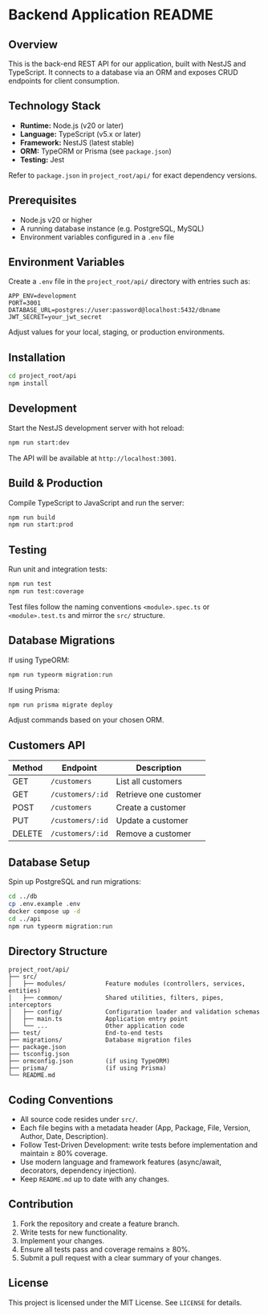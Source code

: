 # Backend Application README

## Overview

This is the back-end REST API for our application, built with NestJS and TypeScript. It connects to a database via an ORM and exposes CRUD endpoints for client consumption.

## Technology Stack

* **Runtime:** Node.js (v20 or later)
* **Language:** TypeScript (v5.x or later)
* **Framework:** NestJS (latest stable)
* **ORM:** TypeORM or Prisma (see `package.json`)
* **Testing:** Jest

Refer to `package.json` in `project_root/api/` for exact dependency versions.

## Prerequisites

* Node.js v20 or higher
* A running database instance (e.g. PostgreSQL, MySQL)
* Environment variables configured in a `.env` file

## Environment Variables

Create a `.env` file in the `project_root/api/` directory with entries such as:

```env
APP_ENV=development
PORT=3001
DATABASE_URL=postgres://user:password@localhost:5432/dbname
JWT_SECRET=your_jwt_secret
```

Adjust values for your local, staging, or production environments.

## Installation

```bash
cd project_root/api
npm install
```

## Development

Start the NestJS development server with hot reload:

```bash
npm run start:dev
```

The API will be available at `http://localhost:3001`.

## Build & Production

Compile TypeScript to JavaScript and run the server:

```bash
npm run build
npm run start:prod
```

## Testing

Run unit and integration tests:

```bash
npm run test
npm run test:coverage
```

Test files follow the naming conventions `<module>.spec.ts` or `<module>.test.ts` and mirror the `src/` structure.

## Database Migrations

If using TypeORM:

```bash
npm run typeorm migration:run
```

If using Prisma:

```bash
npm run prisma migrate deploy
```

Adjust commands based on your chosen ORM.

## Customers API

| Method | Endpoint           | Description               |
| ------ | ------------------ | ------------------------- |
| GET    | `/customers`       | List all customers        |
| GET    | `/customers/:id`   | Retrieve one customer     |
| POST   | `/customers`       | Create a customer         |
| PUT    | `/customers/:id`   | Update a customer         |
| DELETE | `/customers/:id`   | Remove a customer         |

## Database Setup

Spin up PostgreSQL and run migrations:

```bash
cd ../db
cp .env.example .env
docker compose up -d
cd ../api
npm run typeorm migration:run
```

## Directory Structure

```
project_root/api/
├── src/
│   ├── modules/           Feature modules (controllers, services, entities)
│   ├── common/            Shared utilities, filters, pipes, interceptors
│   ├── config/            Configuration loader and validation schemas
│   ├── main.ts            Application entry point
│   └── ...                Other application code
├── test/                  End-to-end tests
├── migrations/            Database migration files
├── package.json
├── tsconfig.json
├── ormconfig.json         (if using TypeORM)
├── prisma/                (if using Prisma)
└── README.md
```

## Coding Conventions

* All source code resides under `src/`.
* Each file begins with a metadata header (App, Package, File, Version, Author, Date, Description).
* Follow Test-Driven Development: write tests before implementation and maintain ≥ 80% coverage.
* Use modern language and framework features (async/await, decorators, dependency injection).
* Keep `README.md` up to date with any changes.

## Contribution

1. Fork the repository and create a feature branch.
2. Write tests for new functionality.
3. Implement your changes.
4. Ensure all tests pass and coverage remains ≥ 80%.
5. Submit a pull request with a clear summary of your changes.

## License

This project is licensed under the MIT License. See `LICENSE` for details.
